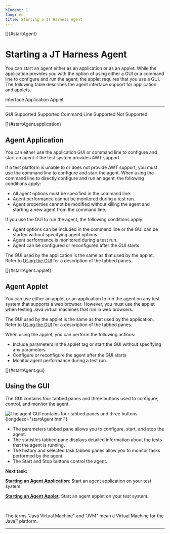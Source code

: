 ```yaml
---
hIndent: 1
lang: en
title: Starting a JT Harness Agent
---
```


[]{#startAgent}

# Starting a JT Harness Agent

You can start an agent either as an application or as an applet. While the application provides you
with the option of using either a GUI or a command line to configure and run the agent, the applet
requires that you use a GUI. The following table describes the agent interface support for
application and applets.

  Interface      Application   Applet
  -------------- ------------- ---------------
  GUI            Supported     Supported
  Command Line   Supported     Not Supported

[]{#startAgent.application}

## Agent Application

You can either use the application GUI or command line to configure and start an agent if the test
system provides AWT support.

If a test platform is unable to or does not provide AWT support, you must use the command line to
configure and start the agent. When using the command line to directly configure and run an agent,
the following conditions apply:

-   All agent options must be specified in the command line.
-   Agent performance cannot be monitored during a test run.
-   Agent properties cannot be modified without killing the agent and starting a new agent from the
    command line.

If you use the GUI to run the agent, the following conditions apply:

-   Agent options can be included in the command line or the GUI can be started without specifying
    agent options.
-   Agent performance is monitored during a test run.
-   Agent can be configured or reconfigured after the GUI starts.

The GUI used by the application is the same as that used by the applet. Refer to [Using the
GUI](#startAgent.gui) for a description of the tabbed panes.

[]{#startAgent.applet}

## Agent Applet

You can use either an applet or an application to run the agent on any test system that supports a
web browser. However, you must use the applet when testing Java virtual machines that run in web
browsers.

The GUI used by the applet is the same as that used by the application. Refer to [Using the
GUI](#startAgent.gui) for a description of the tabbed panes.

When using the applet, you can perform the following actions:

-   Include parameters in the applet tag or start the GUI without specifying any parameters
-   Configure or reconfigure the agent after the GUI starts
-   Monitor agent performance during a test run.

[]{#startAgent.gui}

## Using the GUI

The GUI contains four tabbed panes and three buttons used to configure, control, and monitor the
agent.

![The agent GUI contains four tabbed panes and three
buttons](../../images/agentGUI.gif){longdesc="startAgent.html"}

-   The parameters tabbed pane allows you to configure, start, and stop the agent.
-   The statistics tabbed pane displays detailed information about the tests that the agent is
    running.
-   The history and selected task tabbed panes allow you to monitor tasks performed by the agent.
-   The Start and Stop buttons control the agent.

**Next task:**

[**Starting an Agent Application**](startApplication.html): Start an agent application on your test
system.

[**Starting an Agent Applet**](startApplets.html): Start an agent applet on your test system.

 

The terms \"Java Virtual Machine\" and \"JVM\" mean a Virtual Machine for the Java™ platform.

----------------------------------------------------------------------------------------------------


